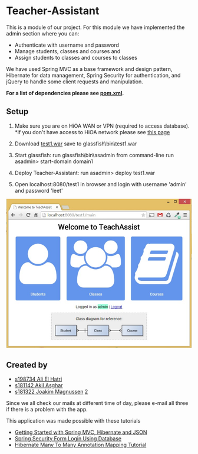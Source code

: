 # Teacher-Assistant

This is a module of our project. For this module we have implemented the admin section where you can:

* Authenticate with username and password
* Manage students, classes and courses and
* Assign students to classes and courses to classes

We have used Spring MVC as a base framework and design pattern, Hibernate for data management, Spring Security for authentication,
and jQuery to handle some client requests and manipulation.

**For a list of dependencies please see [pom.xml](pom.xml).**

## Setup

1. Make sure you are on HiOA WAN or VPN (required to access database). *if you don't have access to HiOA network please see [this page](setup-database.md)

2. Download [test1.war](target/test1.war) save to glassfish\bin\test1.war

3. Start glassfish:
run glassfish\bin\asadmin from command-line
run asadmin> start-domain domain1

4. Deploy Teacher-Assistant: run asadmin> deploy test1.war

5. Open localhost:8080/test1 in browser and login with username 'admin' and password 'leet'

![Screenshot of front page](screenshot.jpg)

## Created by

* [s198734 Ali El Hatri](mailto:s198734@stud.hioa.no)
* [s181142 Akil Asghar](mailto:s181142@stud.hioa.no)
* [s181322 Joakim Magnussen](mailto:s181322@stud.hioa.no) [2](mailto:joakim-m@outlook.com)

Since we all check our mails at different time of day, please e-mail all three if there is a problem with the app.

This application was made possible with these tutorials

* [Getting Started with Spring MVC, Hibernate and JSON](https://confluence.jetbrains.com/display/IntelliJIDEA/Getting+Started+with+Spring+MVC,+Hibernate+and+JSON)
* [Spring Security Form Login Using Database](http://www.mkyong.com/spring-security/spring-security-form-login-using-database/)
* [Hibernate Many To Many Annotation Mapping Tutorial](http://viralpatel.net/blogs/hibernate-many-to-many-annotation-mapping-tutorial/)
